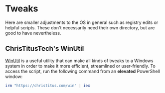 # Tweaks

Here are smaller adjustments to the OS in general such as registry edits or helpful scripts. These don't necessarily need their own directory, but are good to have nevertheless.

## ChrisTitusTech's WinUtil

[WinUtil](https://github.com/ChrisTitusTech/winutil) is a useful utility that can make all kinds of tweaks to a Windows system in order to make it more efficient, streamlined or user-friendly.
To access the script, run the following command from an **elevated** PowerShell window:
```powershell
irm "https://christitus.com/win" | iex
```
